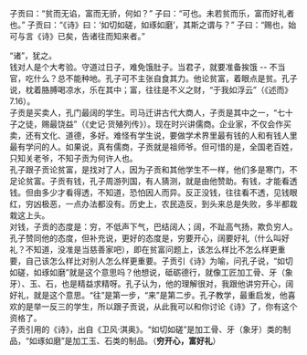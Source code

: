 子贡曰：“贫而无谄，富而无骄，何如？” 子曰：“可也。未若贫而乐，富而好礼者也。” 子贡曰：“《诗》曰：‘如切如磋，如琢如磨’，其斯之谓与？” 子曰：“赐也，始可与言《诗》已矣，告诸往而知来者。”  

“诸”，犹之。  
钱对人是个大考验。守道过日子，难免饿肚子。当君子，就要准备挨饿 -- 不当官，吃什么？总不能种地。孔子可不主张自食其力。他论贫富，着眼点是贫。孔子说，枕着胳膊喝凉水，乐在其中；富，往往是不义之财，“于我如浮云”（《述而》7.16）。  
子贡是买卖人，孔门最阔的学生。司马迁讲古代大商人，子贡是其中之一，“七十子之徒，赐最饶益”（《史记·货殖列传》）。现在时兴讲儒商。企业家，不仅会作买卖，还有文化、道德，多好。难怪有学生说，要做学术界里最有钱的人和有钱人里最有学问的人。如果说，真有儒商，子贡就是祖师爷。但可惜的是，全国老百姓，只知关老爷，不知子贡为何许人也。  
孔子跟子贡论贫富，是找对了人，因为子贡和其他学生不一样，他们多是寒门，不足论贫富。子贡有钱，孔子周游列国，有人猜测，就是由他赞助。有钱，才能看透钱。但由多少才看得透，不知道，恐怕因人而异。反正没钱，往往看不透，见钱眼红，穷凶极恶，一点办法都没有。历史上，农民造反，到头来总是失败，多半都栽栽这上头。  
对钱，子贡的态度是：穷，不低声下气，巴结阔人；阔，不趾高气扬，欺负穷人。孔子赞同他的态度，但补充说，更好的态度是，穷要开心，阔要好礼（什么叫好礼？不知道，没准是当慈善家吧），即在贫富问题上，该怎么样比不怎么样更重要，自己该怎么样比对别人怎么样更重要。子贡引《诗》为喻，问孔子说，“如切如磋，如琢如磨”就是这个意思吗？他想说，砥砺德行，就像工匠加工骨、牙（象牙）、玉、石，也是精益求精呀。孔子认为，他的理解很对，我跟他讲穷开心，阔好礼，就是这个意思。“往”是第一步，“来”是第二步。孔子教学，最重启发，他喜欢的是举一反三的学生，所以跟子贡说，从此我可以和你讨论《诗》了，你有这个资格了。  
子贡引用的《诗》，出自《卫风·淇奥》。“如切如磋”是加工骨、牙（象牙）类的制品，“如琢如磨”是加工玉、石类的制品。（**穷开心，富好礼**）